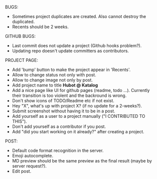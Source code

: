 BUGS:
 * Sometimes project duplicates are created. Also cannot destroy the duplicated.
 * Recents should be 2 weeks.

GITHUB BUGS:
 * Last commit does not update a project (Github hooks problem?).
 * Updating repo doesn't update committers as contributors.

PROJECT PAGE:
 * Add 'bump' button to make the project appear in 'Recents'.
 * Allow to change status not only with post. 
 * Allow to change image not only by post.
 * Add project name to title **Hubot @ Katalog**
 * Add a nice page like UI for github pages (readme, todo ...). Currently their transition is too violent and the backround is wrong.
 * Don't show icons of TODO/Readme etc if not exist.
 * Hey "X", what's up with project X? (if no update for a 2-weeks?).
 * Submit screenshot without having it to be in a post.
 * Add yourself as a user to a project manually ("I CONTRIBUTED TO THIS").
 * Don't add yourself as a contributor if you post.
 * Add "did you start working on it already?" after creating a project.

POST:
   * Default code format recognition in the server.
   * Emoji autocomplete.
   * MD preview should be the same preview as the final result (maybe by server request?).
   * Edit post.
